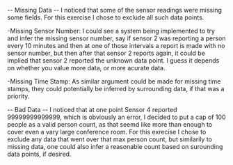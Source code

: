-- Missing Data --
I noticed that some of the sensor readings were missing some fields.
For this exercise I chose to exclude all such data points.

-Missing Sensor Number: I could see a system being implemented to try and infer the missing sensor number, say if sensor 2 was reporting a person every 10 minutes and then at one of those intervals a report is made with no sensor number, but then after that sensor 2 reports again, it could be implied that sensor 2 reported the unknown data point. I guess it depends on whether you value more data, or more acurate data.

-Missing Time Stamp: As similar argument could be made for missing time stamps, they could potentially be inferred by surrounding data, if that was a priority. 


-- Bad Data --
I noticed that at one point Sensor 4 reported 99999999999999, which is obviously an error, I decided to put a cap of 100 people as a valid person count, as that seemd like more than enough to cover even a vary large conference room. For this exrecise I chose to exclude any data that went over that max person count, but similarily to missing data, one could also infer a reasonable count based on surounding data points, if desired. 
